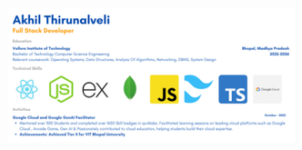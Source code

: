 ![Photo](https://github.com/akhilthirunalveli/akhilthirunalveli/blob/main/Readme_assets/Personal_Information.png)
